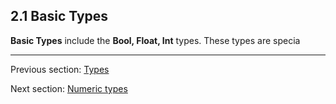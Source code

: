 ## 2.1 Basic Types

**Basic Types** include the **Bool, Float, Int** types.  These types are specia

---

Previous section: [Types](2-Types.md)

Next section: [Numeric types](2.1.1-Numeric_types.md)